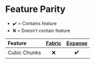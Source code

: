 # Feature Parity

* ✔️ = Contains feature
* ❌ = Doesn't contain feature

| Feature | [Fabric](fabric.md) | [Expanse](expanse.md) |
| :--- | :---: | :---: |
| Cubic Chunks | ❌ | ✔️ |



